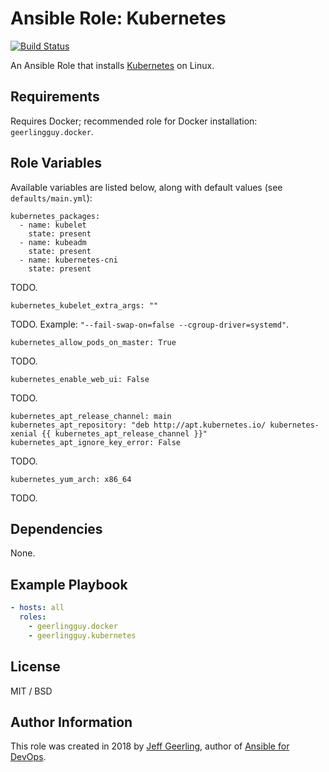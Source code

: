 # Ansible Role: Kubernetes

[![Build Status](https://travis-ci.org/geerlingguy/ansible-role-kubernetes.svg?branch=master)](https://travis-ci.org/geerlingguy/ansible-role-kubernetes)

An Ansible Role that installs [Kubernetes](https://kubernetes.io) on Linux.

## Requirements

Requires Docker; recommended role for Docker installation: `geerlingguy.docker`.

## Role Variables

Available variables are listed below, along with default values (see `defaults/main.yml`):

    kubernetes_packages:
      - name: kubelet
        state: present
      - name: kubeadm
        state: present
      - name: kubernetes-cni
        state: present

TODO.

    kubernetes_kubelet_extra_args: ""

TODO. Example: `"--fail-swap-on=false --cgroup-driver=systemd"`.

    kubernetes_allow_pods_on_master: True

TODO.

    kubernetes_enable_web_ui: False

TODO.

    kubernetes_apt_release_channel: main
    kubernetes_apt_repository: "deb http://apt.kubernetes.io/ kubernetes-xenial {{ kubernetes_apt_release_channel }}"
    kubernetes_apt_ignore_key_error: False

TODO.

    kubernetes_yum_arch: x86_64

TODO.

## Dependencies

None.

## Example Playbook

```yaml
- hosts: all
  roles:
    - geerlingguy.docker
    - geerlingguy.kubernetes
```

## License

MIT / BSD

## Author Information

This role was created in 2018 by [Jeff Geerling](https://www.jeffgeerling.com/), author of [Ansible for DevOps](https://www.ansiblefordevops.com/).
